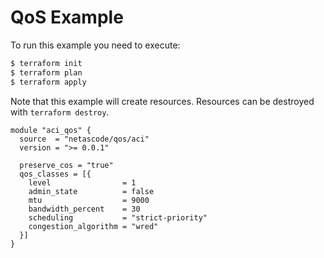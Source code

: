 <!-- BEGIN_TF_DOCS -->
# QoS Example

To run this example you need to execute:

```bash
$ terraform init
$ terraform plan
$ terraform apply
```

Note that this example will create resources. Resources can be destroyed with `terraform destroy`.

```hcl
module "aci_qos" {
  source  = "netascode/qos/aci"
  version = ">= 0.0.1"

  preserve_cos = "true"
  qos_classes = [{
    level                = 1
    admin_state          = false
    mtu                  = 9000
    bandwidth_percent    = 30
    scheduling           = "strict-priority"
    congestion_algorithm = "wred"
  }]
}

```
<!-- END_TF_DOCS -->